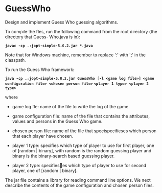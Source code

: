 # GuessWho
Design and implement Guess Who guessing algorithms.

To compile the fles, run the following command from the root directory (the directory that Guess-
Who.java is in):

 **```javac -cp .:jopt-simple-5.0.2.jar *.java```**

Note that for Windows machine, remember to replace ':' with ';' in the classpath.

To run the Guess Who framework:

**```java -cp .:jopt-simple-5.0.2.jar GuessWho [-l <game log file>] <game configuration file> <chosen person file>```**
**```<player 1 type> <player 2 type>```**
  
where

* game log fle: name of the file to write the log of the game.

* game configuration file: name of the file that contains the attributes, values and persons in the Guess Who game.

* chosen person file: name of the file that specispecifieses which person that each player have chosen.

* player 1 type: specifies which type of player to use for first player, one of [random | binary], with random is the random guessing player and binary is the binary-search based guessing player.

* player 2 type: specifieses which type of player to use for second player, one of [random | binary].

The jar file contains a library for reading command line options.
We next describe the contents of the game configuration and chosen person files.
